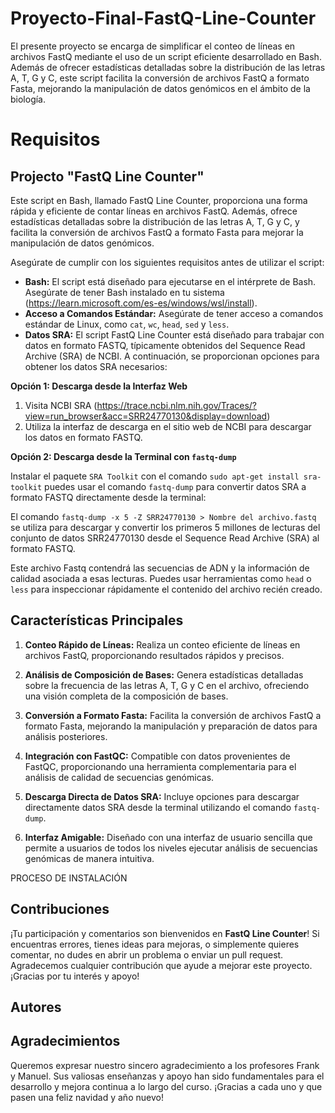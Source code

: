# Proyecto-Final-FastQ-Line-Counter

El presente proyecto se encarga de simplificar el conteo de líneas en archivos FastQ mediante el uso de un script eficiente desarrollado en Bash. Además de ofrecer estadísticas detalladas sobre la distribución de las letras A, T, G y C, este script facilita la conversión de archivos FastQ a formato Fasta, mejorando la manipulación de datos genómicos en el ámbito de la biología.

# Requisitos 

## Projecto "FastQ Line Counter"

Este script en Bash, llamado FastQ Line Counter, proporciona una forma rápida y eficiente de contar líneas en archivos FastQ. Además, ofrece estadísticas detalladas sobre la distribución de las letras A, T, G y C, y facilita la conversión de archivos FastQ a formato Fasta para mejorar la manipulación de datos genómicos.

Asegúrate de cumplir con los siguientes requisitos antes de utilizar el script:

- **Bash:** El script está diseñado para ejecutarse en el intérprete de Bash. Asegúrate de tener Bash instalado en tu sistema (https://learn.microsoft.com/es-es/windows/wsl/install).
- **Acceso a Comandos Estándar:** Asegúrate de tener acceso a comandos estándar de Linux, como `cat`, `wc`, `head`, `sed` y `less`.
- **Datos SRA:** El script FastQ Line Counter está diseñado para trabajar con datos en formato FASTQ, típicamente obtenidos del Sequence Read Archive (SRA) de NCBI. A continuación, se proporcionan opciones para obtener los datos SRA necesarios:

 **Opción 1: Descarga desde la Interfaz Web**

1. Visita NCBI SRA (https://trace.ncbi.nlm.nih.gov/Traces/?view=run_browser&acc=SRR24770130&display=download) 
2. Utiliza la interfaz de descarga en el sitio web de NCBI para descargar los datos en formato FASTQ.

**Opción 2: Descarga desde la Terminal con `fastq-dump`**

Instalar el paquete `SRA Toolkit` con el comando `sudo apt-get install sra-toolkit` puedes usar el comando `fastq-dump` para convertir datos SRA a formato FASTQ directamente desde la terminal:

El comando `fastq-dump -x 5 -Z SRR24770130 > Nombre del archivo.fastq` se utiliza para descargar y convertir los primeros 5 millones de lecturas del conjunto de datos SRR24770130 desde el Sequence Read Archive (SRA) al formato FASTQ.

Este archivo Fastq contendrá las secuencias de ADN y la información de calidad asociada a esas lecturas. Puedes usar herramientas como `head` o `less` para inspeccionar rápidamente el contenido del archivo recién creado.

## Características Principales

1. **Conteo Rápido de Líneas:** Realiza un conteo eficiente de líneas en archivos FastQ, proporcionando resultados rápidos y precisos.

2. **Análisis de Composición de Bases:** Genera estadísticas detalladas sobre la frecuencia de las letras A, T, G y C en el archivo, ofreciendo una visión completa de la composición de bases.

3. **Conversión a Formato Fasta:** Facilita la conversión de archivos FastQ a formato Fasta, mejorando la manipulación y preparación de datos para análisis posteriores.

4. **Integración con FastQC:** Compatible con datos provenientes de FastQC, proporcionando una herramienta complementaria para el análisis de calidad de secuencias genómicas.

5. **Descarga Directa de Datos SRA:** Incluye opciones para descargar directamente datos SRA desde la terminal utilizando el comando `fastq-dump`.

6. **Interfaz Amigable:** Diseñado con una interfaz de usuario sencilla que permite a usuarios de todos los niveles ejecutar análisis de secuencias genómicas de manera intuitiva.

PROCESO DE INSTALACIÓN













## Contribuciones

¡Tu participación y comentarios son bienvenidos en **FastQ Line Counter**! Si encuentras errores, tienes ideas para mejoras, o simplemente quieres comentar, no dudes en abrir un problema o enviar un pull request. Agradecemos cualquier contribución que ayude a mejorar este proyecto. ¡Gracias por tu interés y apoyo!

## Autores





## Agradecimientos

Queremos expresar nuestro sincero agradecimiento a los profesores Frank y Manuel. Sus valiosas enseñanzas y apoyo han sido fundamentales para el desarrollo y mejora continua a lo largo del curso. ¡Gracias a cada uno y que pasen una feliz navidad y año nuevo!












